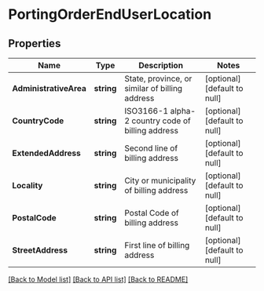 # PortingOrderEndUserLocation

## Properties
Name | Type | Description | Notes
------------ | ------------- | ------------- | -------------
**AdministrativeArea** | **string** | State, province, or similar of billing address | [optional] [default to null]
**CountryCode** | **string** | ISO3166-1 alpha-2 country code of billing address | [optional] [default to null]
**ExtendedAddress** | **string** | Second line of billing address | [optional] [default to null]
**Locality** | **string** | City or municipality of billing address | [optional] [default to null]
**PostalCode** | **string** | Postal Code of billing address | [optional] [default to null]
**StreetAddress** | **string** | First line of billing address | [optional] [default to null]

[[Back to Model list]](../README.md#documentation-for-models) [[Back to API list]](../README.md#documentation-for-api-endpoints) [[Back to README]](../README.md)

